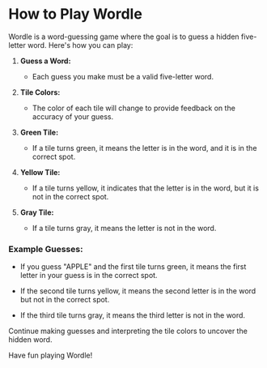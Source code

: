 # How to Play Wordle

Wordle is a word-guessing game where the goal is to guess a hidden five-letter word. Here's how you can play:

1. **Guess a Word:**
   - Each guess you make must be a valid five-letter word.

2. **Tile Colors:**
   - The color of each tile will change to provide feedback on the accuracy of your guess.

3. **Green Tile:**
   - If a tile turns green, it means the letter is in the word, and it is in the correct spot.

4. **Yellow Tile:**
   - If a tile turns yellow, it indicates that the letter is in the word, but it is not in the correct spot.

5. **Gray Tile:**
   - If a tile turns gray, it means the letter is not in the word.

### Example Guesses:

- If you guess "APPLE" and the first tile turns green, it means the first letter in your guess is in the correct spot.
  
- If the second tile turns yellow, it means the second letter is in the word but not in the correct spot.

- If the third tile turns gray, it means the third letter is not in the word.

Continue making guesses and interpreting the tile colors to uncover the hidden word.

Have fun playing Wordle!
